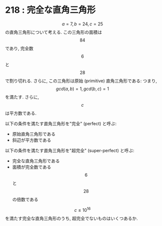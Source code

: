 # 218 : 完全な直角三角形

$$a=7, b=24, c=25$$ の直角三角形について考える. この三角形の面積は$$84$$であり, 完全数$$6$$と$$28$$で割り切れる. さらに, この三角形は原始 (primitive) 直角三角形である: つまり, $$gcd(a,b)=1, gcd(b,c)=1$$ を満たす. さらに, $$c$$ は平方数である.

以下の条件を満たす直角三角形を"完全" (perfect) と呼ぶ:

* 原始直角三角形である
* 斜辺が平方数である

以下の条件を満たす直角三角形を"超完全" (super-perfect) と呼ぶ:

* 完全な直角三角形である
* 面積が完全数である$$6$$と$$28$$の倍数である

$$c \leq 10^{16}$$ を満たす完全な直角三角形のうち, 超完全でないものはいくつあるか.
